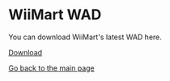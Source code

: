 # WiiMart WAD

You can download WiiMart's latest WAD here.

[Download](https://wiimart.github.io//wad/WiiMart.wad)

[Go back to the main page](https://wiimart.github.io/)
